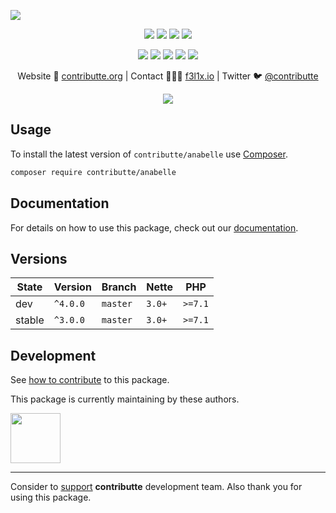 ![](https://heatbadger.now.sh/github/readme/contributte/anabelle/)

<p align=center>
	<a href="https://github.com/contributte/anabelle/actions"><img src="https://badgen.net/github/checks/contributte/anabelle/master"></a>
	<a href="https://coveralls.io/r/contributte/anabelle"><img src="https://badgen.net/coveralls/c/github/contributte/anabelle"></a>
	<a href="https://packagist.org/packages/contributte/anabelle"><img src="https://badgen.net/packagist/dm/contributte/anabelle"></a>
	<a href="https://packagist.org/packages/contributte/anabelle"><img src="https://badgen.net/packagist/v/contributte/anabelle"></a>
</p>
<p align=center>
	<a href="https://packagist.org/packages/contributte/anabelle"><img src="https://badgen.net/packagist/php/contributte/anabelle"></a>
	<a href="https://github.com/contributte/anabelle"><img src="https://badgen.net/github/license/contributte/anabelle"></a>
	<a href="https://bit.ly/ctteg"><img src="https://badgen.net/badge/support/gitter/cyan"></a>
	<a href="https://bit.ly/cttfo"><img src="https://badgen.net/badge/support/forum/yellow"></a>
	<a href="https://contributte.org/partners.html"><img src="https://badgen.net/badge/sponsor/donations/F96854"></a>
</p>

<p align=center>
Website 🚀 <a href="https://contributte.org">contributte.org</a> | Contact 👨🏻‍💻 <a href="https://f3l1x.io">f3l1x.io</a> | Twitter 🐦 <a href="https://twitter.com/contributte">@contributte</a>
</p>

<p align=center>
	<img src="https://github.com/contributte/anabelle/blob/master/.docs/assets/anabelle.png">
</p>

## Usage

To install the latest version of `contributte/anabelle` use [Composer](https://getcomposer.org).

```bash
composer require contributte/anabelle
```

## Documentation

For details on how to use this package, check out our [documentation](.docs).

## Versions

| State  | Version  | Branch   | Nette  | PHP     |
|--------|----------|----------|--------|---------|
| dev    | `^4.0.0` | `master` | `3.0+` | `>=7.1` |
| stable | `^3.0.0` | `master` | `3.0+` | `>=7.1` |

## Development

See [how to contribute](https://contributte.org/contributing.html) to this package.

This package is currently maintaining by these authors.

<a href="https://github.com/paveljanda">
	<img width="80" height="80" src="https://avatars2.githubusercontent.com/u/1488874?v=3&s=80">
</a>

-----

Consider to [support](https://contributte.org/partners.html) **contributte** development team.
Also thank you for using this package.
